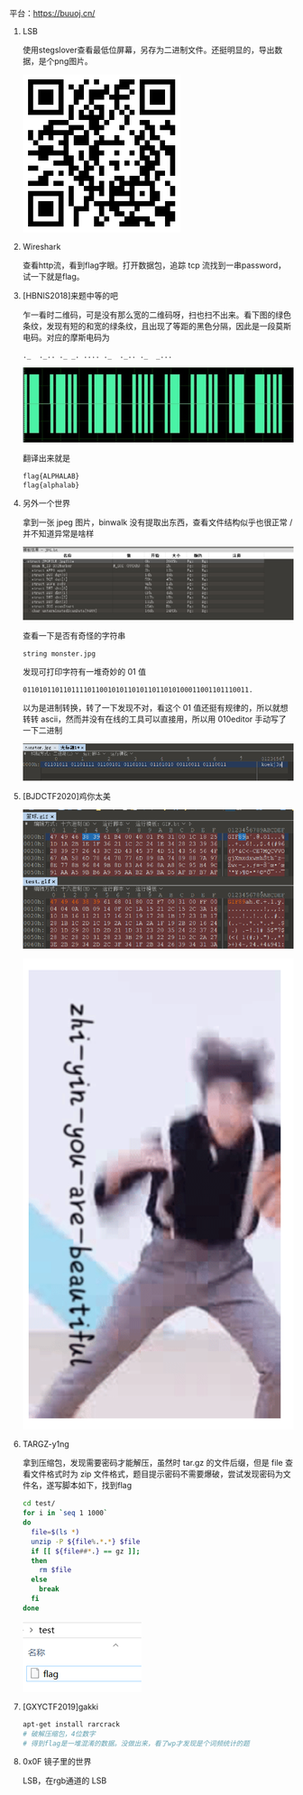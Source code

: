 平台：https://buuoj.cn/
1. LSB 

   使用stegslover查看最低位屏幕，另存为二进制文件。还挺明显的，导出数据，是个png图片。

   ![](imgs/lsb_flag.png)

2. Wireshark 

   查看http流，看到flag字眼。打开数据包，追踪 tcp 流找到一串password，试一下就是flag。

3. [HBNIS2018]来题中等的吧  

   乍一看时二维码，可是没有那么宽的二维码呀，扫也扫不出来。看下图的绿色条纹，发现有短的和宽的绿条纹，且出现了等距的黑色分隔，因此是一段莫斯电码。对应的摩斯电码为

   ```
   ._  ._.. ._ _. .... ._  ._.. ._  _...
   ```

   ![](imgs/morse_code.png)

   翻译出来就是

   ```
   flag{ALPHALAB}
   flag{alphalab}
   ```

4. 另外一个世界

   拿到一张 jpeg 图片，binwalk 没有提取出东西，查看文件结构似乎也很正常 /并不知道异常是啥样

   ![](imgs/monster_jpeg_temp.png)

   查看一下是否有奇怪的字符串
   ```
   string monster.jpg 
   ```

   发现可打印字符有一堆奇妙的 01 值

   ```
   01101011011011110110010101101011011010100011001101110011.
   ```

   以为是进制转换，转了一下发现不对，看这个 01 值还挺有规律的，所以就想转转 ascii，然而并没有在线的工具可以直接用，所以用 010editor 手动写了一下二进制

   ![](imgs/monster_01code.png)

5. [BJDCTF2020]鸡你太美 

   ![](imgs/basket_patch.png)

   ![](imgs/basket.png)

6. TARGZ-y1ng  

   拿到压缩包，发现需要密码才能解压，虽然时 tar.gz 的文件后缀，但是 file 查看文件格式时为 zip 文件格式，题目提示密码不需要爆破，尝试发现密码为文件名，遂写脚本如下，找到flag

   ```bash
   cd test/
   for i in `seq 1 1000`
   do 
     file=$(ls *)
     unzip -P ${file%.*.*} $file
     if [[ ${file##*.} == gz ]];
     then
       rm $file
     else
       break
     fi 
   done
   ```

   ![](imgs/get_flag.png)

7. [GXYCTF2019]gakki

   ```bash
   apt-get install rarcrack
   # 破解压缩包，4位数字
   # 得到flag是一堆混淆的数据。没做出来，看了wp才发现是个词频统计的题
   ```

8. 0x0F 镜子里的世界

   LSB，在rgb通道的 LSB

